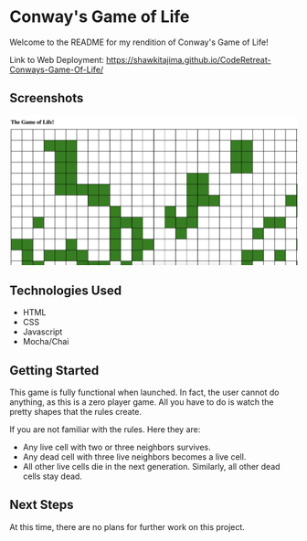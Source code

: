 # Conway's Game of Life

Welcome to the README for my rendition of Conway's Game of Life!

Link to Web Deployment: https://shawkitajima.github.io/CodeRetreat-Conways-Game-Of-Life/

## Screenshots

<img src="conway.png"
     alt="screenshot"
     style="float: left; margin-right: 10px; margin-bottom: 2rem" />

## Technologies Used
- HTML
- CSS
- Javascript
- Mocha/Chai

## Getting Started

This game is fully functional when launched. In fact, the user cannot do anything, as this is a zero player game. All you have to do is watch the pretty shapes that the rules create.

If you are not familiar with the rules. Here they are:
- Any live cell with two or three neighbors survives.
- Any dead cell with three live neighbors becomes a live cell.
- All other live cells die in the next generation. Similarly, all other dead cells stay dead.

## Next Steps

At this time, there are no plans for further work on this project.